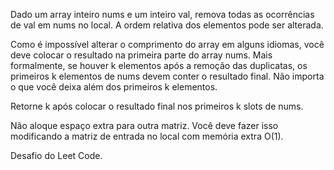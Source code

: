 Dado um array inteiro nums e um inteiro val, remova todas as ocorrências de val em nums no local. A ordem relativa dos elementos pode ser alterada.

Como é impossível alterar o comprimento do array em alguns idiomas, você deve colocar o resultado na primeira parte do array nums. Mais formalmente, se houver k elementos após a remoção das duplicatas, os primeiros k elementos de nums devem conter o resultado final. Não importa o que você deixa além dos primeiros k elementos.

Retorne k após colocar o resultado final nos primeiros k slots de nums.

Não aloque espaço extra para outra matriz. Você deve fazer isso modificando a matriz de entrada no local com memória extra O(1).

Desafio do Leet Code.

